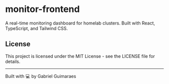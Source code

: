 # monitor-frontend

A real-time monitoring dashboard for homelab clusters. Built with React, TypeScript, and Tailwind CSS.

## License

This project is licensed under the MIT License - see the LICENSE file for details.

---

Built with 💻 by Gabriel Guimaraes
